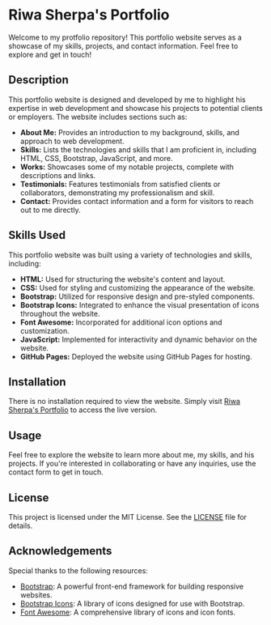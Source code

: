 # Riwa Sherpa's Portfolio

Welcome to my protfolio repository! This portfolio website serves as a showcase of my skills, projects, and contact information. Feel free to explore and get in touch!

## Description

This portfolio website is designed and developed by me to highlight his expertise in web development and showcase his projects to potential clients or employers. The website includes sections such as:

- **About Me:** Provides an introduction to my background, skills, and approach to web development.
- **Skills:** Lists the technologies and skills that I am proficient in, including HTML, CSS, Bootstrap, JavaScript, and more.
- **Works:** Showcases some of my notable projects, complete with descriptions and links.
- **Testimonials:** Features testimonials from satisfied clients or collaborators, demonstrating my professionalism and skill.
- **Contact:** Provides contact information and a form for visitors to reach out to me directly.

## Skills Used

This portfolio website was built using a variety of technologies and skills, including:

- **HTML:** Used for structuring the website's content and layout.
- **CSS:** Used for styling and customizing the appearance of the website.
- **Bootstrap:** Utilized for responsive design and pre-styled components.
- **Bootstrap Icons:** Integrated to enhance the visual presentation of icons throughout the website.
- **Font Awesome:** Incorporated for additional icon options and customization.
- **JavaScript:** Implemented for interactivity and dynamic behavior on the website.
- **GitHub Pages:** Deployed the website using GitHub Pages for hosting.

## Installation

There is no installation required to view the website. Simply visit [Riwa Sherpa's Portfolio](#) to access the live version.

## Usage

Feel free to explore the website to learn more about me, my skills, and his projects. If you're interested in collaborating or have any inquiries, use the contact form to get in touch.

## License

This project is licensed under the MIT License. See the [LICENSE](LICENSE) file for details.

## Acknowledgements

Special thanks to the following resources:

- [Bootstrap](https://getbootstrap.com/): A powerful front-end framework for building responsive websites.
- [Bootstrap Icons](https://icons.getbootstrap.com/): A library of icons designed for use with Bootstrap.
- [Font Awesome](https://fontawesome.com/): A comprehensive library of icons and icon fonts.
